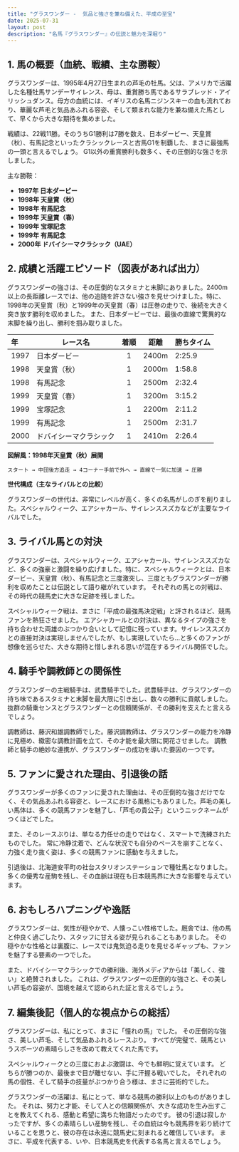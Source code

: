 ```yaml
---
title: "グラスワンダー -  気品と強さを兼ね備えた、平成の至宝"
date: 2025-07-31
layout: post
description: "名馬『グラスワンダー』の伝説と魅力を深堀り"
---
```


## 1. 馬の概要（血統、戦績、主な勝鞍）

グラスワンダーは、1995年4月27日生まれの芦毛の牡馬。父は、アメリカで活躍した名種牡馬サンデーサイレンス、母は、重賞勝ち馬であるサラブレッド・アイリッシュダンス。母方の血統には、イギリスの名馬ニジンスキーの血も流れており、華麗な芦毛と気品あふれる容姿、そして類まれな能力を兼ね備えた馬として、早くから大きな期待を集めました。

戦績は、22戦11勝。そのうちG1勝利は7勝を数え、日本ダービー、天皇賞（秋）、有馬記念といったクラシックレースと古馬G1を制覇した、まさに最強馬の一頭と言えるでしょう。  G1以外の重賞勝利も数多く、その圧倒的な強さを示しました。

主な勝鞍：

*   **1997年 日本ダービー**
*   **1998年 天皇賞（秋）**
*   **1998年 有馬記念**
*   **1999年 天皇賞（春）**
*   **1999年 宝塚記念**
*   **1999年 有馬記念**
*   **2000年 ドバイシーマクラシック（UAE）**


## 2. 成績と活躍エピソード（図表があれば出力）

グラスワンダーの強さは、その圧倒的なスタミナと末脚にありました。2400m以上の長距離レースでは、他の追随を許さない強さを見せつけました。特に、1998年の天皇賞（秋）と1999年の天皇賞（春）は圧巻の走りで、後続を大きく突き放す勝利を収めました。  また、日本ダービーでは、最後の直線で驚異的な末脚を繰り出し、勝利を掴み取りました。

| 年 | レース名              | 着順 | 距離 | 勝ちタイム |
| :- | --------------------- | :-: | :-: | -------- |
| 1997 | 日本ダービー            | 1   | 2400m | 2:25.9   |
| 1998 | 天皇賞（秋）          | 1   | 2000m | 1:58.8   |
| 1998 | 有馬記念            | 1   | 2500m | 2:32.4   |
| 1999 | 天皇賞（春）          | 1   | 3200m | 3:15.2   |
| 1999 | 宝塚記念            | 1   | 2200m | 2:11.2   |
| 1999 | 有馬記念            | 1   | 2500m | 2:31.7   |
| 2000 | ドバイシーマクラシック | 1   | 2410m | 2:26.4   |


**図解風：1998年天皇賞（秋）展開**

```
スタート → 中団後方追走 → 4コーナー手前で外へ → 直線で一気に加速 → 圧勝
```

**世代構成（主なライバルとの比較）**

グラスワンダーの世代は、非常にレベルが高く、多くの名馬がしのぎを削りました。スペシャルウィーク、エアシャカール、サイレンススズカなどが主要なライバルでした。


## 3. ライバル馬との対決

グラスワンダーは、スペシャルウィーク、エアシャカール、サイレンススズカなど、多くの強豪と激闘を繰り広げました。特に、スペシャルウィークとは、日本ダービー、天皇賞（秋）、有馬記念と三度激突し、三度ともグラスワンダーが勝利を収めたことは伝説として語り継がれています。  それぞれの馬との対戦は、その時代の競馬史に大きな足跡を残しました。

スペシャルウィーク戦は、まさに「平成の最強馬決定戦」と評されるほど、競馬ファンを熱狂させました。  エアシャカールとの対決は、異なるタイプの強さを持ち合わせた両雄のぶつかり合いとして記憶に残っています。サイレンススズカとの直接対決は実現しませんでしたが、もし実現していたら…と多くのファンが想像を巡らせた、大きな期待と惜しまれる思いが混在するライバル関係でした。


## 4. 騎手や調教師との関係性

グラスワンダーの主戦騎手は、武豊騎手でした。武豊騎手は、グラスワンダーの持ち味であるスタミナと末脚を最大限に引き出し、数々の勝利に貢献しました。  抜群の騎乗センスとグラスワンダーとの信頼関係が、その勝利を支えたと言えるでしょう。

調教師は、藤沢和雄調教師でした。藤沢調教師は、グラスワンダーの能力を冷静に見極め、緻密な調教計画を立て、その才能を最大限に開花させました。  調教師と騎手の絶妙な連携が、グラスワンダーの成功を導いた要因の一つです。


## 5. ファンに愛された理由、引退後の話

グラスワンダーが多くのファンに愛された理由は、その圧倒的な強さだけでなく、その気品あふれる容姿と、レースにおける風格にもありました。芦毛の美しい馬体は、多くの競馬ファンを魅了し、「芦毛の貴公子」というニックネームがつくほどでした。

また、そのレースぶりは、単なる力任せの走りではなく、スマートで洗練されたものでした。  常に冷静沈着で、どんな状況でも自分のペースを崩すことなく、力強く走り抜く姿は、多くの競馬ファンに感動を与えました。

引退後は、北海道安平町の社台スタリオンステーションで種牡馬となりました。多くの優秀な産駒を残し、その血脈は現在も日本競馬界に大きな影響を与えています。


## 6. おもしろハプニングや逸話

グラスワンダーは、気性が穏やかで、人懐っこい性格でした。厩舎では、他の馬と仲良く過ごしたり、スタッフに甘える姿が見られることもありました。  その穏やかな性格とは裏腹に、レースでは鬼気迫る走りを見せるギャップも、ファンを魅了する要素の一つでした。

また、ドバイシーマクラシックでの勝利後、海外メディアからは「美しく、強い」と絶賛されました。  これは、グラスワンダーの圧倒的な強さと、その美しい芦毛の容姿が、国境を越えて認められた証と言えるでしょう。


## 7. 編集後記（個人的な視点からの総括）

グラスワンダーは、私にとって、まさに「憧れの馬」でした。  その圧倒的な強さ、美しい芦毛、そして気品あふれるレースぶり。  すべてが完璧で、競馬というスポーツの素晴らしさを改めて教えてくれた馬です。

スペシャルウィークとの三度におよぶ激闘は、今でも鮮明に覚えています。  どちらが勝つのか、最後まで目が離せない、手に汗握る戦いでした。  それぞれの馬の個性、そして騎手の技量がぶつかり合う様は、まさに芸術的でした。

グラスワンダーの活躍は、私にとって、単なる競馬の勝利以上のものがありました。  それは、努力と才能、そして人との信頼関係が、大きな成功を生み出すことを教えてくれる、感動と希望に満ちた物語だったのです。  彼の引退は寂しかったですが、多くの素晴らしい産駒を残し、その血統は今も競馬界を彩り続けていることを思うと、彼の存在は永遠に競馬史に刻まれると確信しています。  まさに、平成を代表する、いや、日本競馬史を代表する名馬と言えるでしょう。
